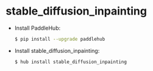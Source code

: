 # stable_diffusion_inpainting
* Install PaddleHub: 

    ```bash
    $ pip install --upgrade paddlehub
    ```

* Install stable_diffusion_inpainting: 

    ```bash
    $ hub install stable_diffusion_inpainting
    ```
